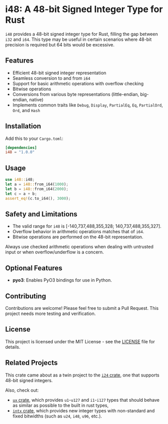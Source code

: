 # i48: A 48-bit Signed Integer Type for Rust

`i48` provides a 48-bit signed integer type for Rust, filling the gap between `i32` and `i64`.
This type may be useful in certain scenarios where 48-bit precision is required but 64 bits would be excessive.

## Features

- Efficient 48-bit signed integer representation
- Seamless conversion to and from `i64`
- Support for basic arithmetic operations with overflow checking
- Bitwise operations
- Conversions from various byte representations (little-endian, big-endian, native)
- Implements common traits like `Debug`, `Display`, `PartialEq`, `Eq`, `PartialOrd`, `Ord`, and `Hash`

## Installation

Add this to your `Cargo.toml`:

```toml
[dependencies]
i48 = "1.0.0"
```

## Usage

```rust
use i48::i48;
let a = i48::from_i64(1000);
let b = i48::from_i64(2000);
let c = a + b;
assert_eq!(c.to_i64(), 3000);
```

## Safety and Limitations

- The valid range for `i48` is [-140,737,488,355,328; 140,737,488,355,327].
- Overflow behavior in arithmetic operations matches that of `i64`.
- Bitwise operations are performed on the 48-bit representation.

Always use checked arithmetic operations when dealing with untrusted input or when overflow/underflow is a concern.

## Optional Features

- **pyo3**: Enables PyO3 bindings for use in Python.

## Contributing

Contributions are welcome! Please feel free to submit a Pull Request. This project needs more testing and verification.

## License

This project is licensed under the MIT License - see the [LICENSE](https://github.com/Chubercik/i48/blob/main/LICENSE) file for details.

## Related Projects

This crate came about as a twin project to the [`i24` crate](https://crates.io/crates/i24), one that supports 48-bit signed integers.

Also, check out:

- [`ux` crate](https://crates.io/crates/ux), which provides `u1`-`u127` and `i1`-`i127` types that should behave as similar as possible to the built in rust types,
- [`intx` crate](https://crates.io/crates/intx), which provides new integer types with non-standard and fixed bitwidths (such as `u24`, `i48`, `u96`, etc.).
